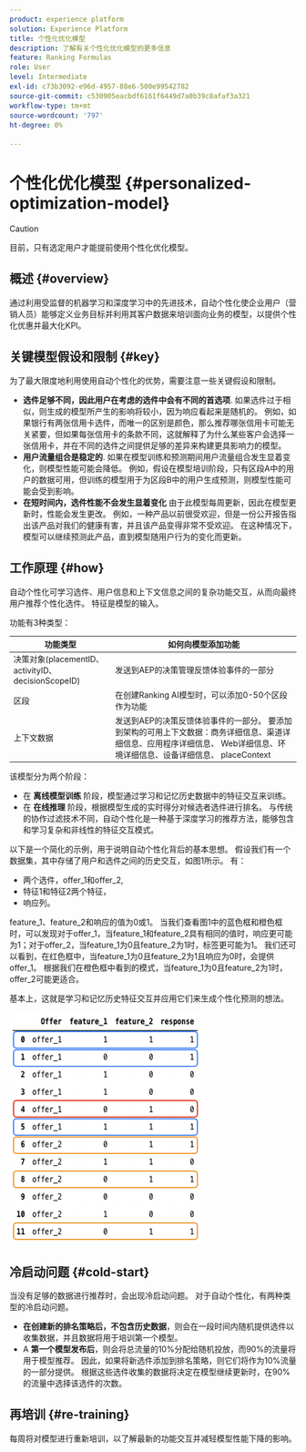 ```yaml
---
product: experience platform
solution: Experience Platform
title: 个性化优化模型
description: 了解有关个性化优化模型的更多信息
feature: Ranking Formulas
role: User
level: Intermediate
exl-id: c73b3092-e96d-4957-88e6-500e99542782
source-git-commit: c530905eacbdf6161f6449d7a0b39c8afaf3a321
workflow-type: tm+mt
source-wordcount: '797'
ht-degree: 0%

---
```


# 个性化优化模型 {#personalized-optimization-model}

>[!CAUTION]
>
>目前，只有选定用户才能提前使用个性化优化模型。

## 概述 {#overview}

通过利用受监督的机器学习和深度学习中的先进技术，自动个性化使企业用户（营销人员）能够定义业务目标并利用其客户数据来培训面向业务的模型，以提供个性化优惠并最大化KPI。

## 关键模型假设和限制 {#key}

为了最大限度地利用使用自动个性化的优势，需要注意一些关键假设和限制。

* **选件足够不同，因此用户在考虑的选件中会有不同的首选项**. 如果选件过于相似，则生成的模型所产生的影响将较小，因为响应看起来是随机的。
例如，如果银行有两张信用卡选件，而唯一的区别是颜色，那么推荐哪张信用卡可能无关紧要，但如果每张信用卡的条款不同，这就解释了为什么某些客户会选择一张信用卡，并在不同的选件之间提供足够的差异来构建更具影响力的模型。
* **用户流量组合是稳定的**. 如果在模型训练和预测期间用户流量组合发生显着变化，则模型性能可能会降低。 例如，假设在模型培训阶段，只有区段A中的用户的数据可用，但训练的模型用于为区段B中的用户生成预测，则模型性能可能会受到影响。
* **在短时间内，选件性能不会发生显着变化** 由于此模型每周更新，因此在模型更新时，性能会发生更改。 例如，一种产品以前很受欢迎，但是一份公开报告指出该产品对我们的健康有害，并且该产品变得非常不受欢迎。 在这种情况下，模型可以继续预测此产品，直到模型随用户行为的变化而更新。

## 工作原理 {#how}

自动个性化可学习选件、用户信息和上下文信息之间的复杂功能交互，从而向最终用户推荐个性化选件。 特征是模型的输入。

功能有3种类型：

| 功能类型 | 如何向模型添加功能 |
|--------------|----------------------------|
| 决策对象(placementID、activityID、decisionScopeID) | 发送到AEP的决策管理反馈体验事件的一部分 |
| 区段 | 在创建Ranking AI模型时，可以添加0-50个区段作为功能 |
| 上下文数据 | 发送到AEP的决策反馈体验事件的一部分。 要添加到架构的可用上下文数据：商务详细信息、渠道详细信息、应用程序详细信息、 Web详细信息、环境详细信息、设备详细信息、 placeContext |

该模型分为两个阶段：

* 在 **离线模型训练** 阶段，模型通过学习和记忆历史数据中的特征交互来训练。
* 在 **在线推理** 阶段，根据模型生成的实时得分对候选者选件进行排名。 与传统的协作过滤技术不同，自动个性化是一种基于深度学习的推荐方法，能够包含和学习复杂和非线性的特征交互模式。

以下是一个简化的示例，用于说明自动个性化背后的基本思想。 假设我们有一个数据集，其中存储了用户和选件之间的历史交互，如图1所示。 有：
* 两个选件，offer_1和offer_2,
* 特征1和特征2两个特征，
* 响应列。

feature_1、feature_2和响应的值为0或1。 当我们查看图1中的蓝色框和橙色框时，可以发现对于offer_1，当feature_1和feature_2具有相同的值时，响应更可能为1；对于offer_2，当feature_1为0且feature_2为1时，标签更可能为1。 我们还可以看到，在红色框中，当feature_1为0且feature_2为1且响应为0时，会提供offer_1。 根据我们在橙色框中看到的模式，当feature_1为0且feature_2为1时，offer_2可能更适合。

基本上，这就是学习和记忆历史特征交互并应用它们来生成个性化预测的想法。

![](../assets/perso-ranking-schema.png)

## 冷启动问题 {#cold-start}

当没有足够的数据进行推荐时，会出现冷启动问题。 对于自动个性化，有两种类型的冷启动问题。

* **在创建新的排名策略后，不包含历史数据**，则会在一段时间内随机提供选件以收集数据，并且数据将用于培训第一个模型。
* A **第一个模型发布后**，则会将总流量的10%分配给随机投放，而90%的流量将用于模型推荐。 因此，如果将新选件添加到排名策略，则它们将作为10%流量的一部分提供。 根据这些选件收集的数据将决定在模型继续更新时，在90%的流量中选择该选件的次数。

## 再培训 {#re-training}

每周将对模型进行重新培训，以了解最新的功能交互并减轻模型性能下降的影响。
